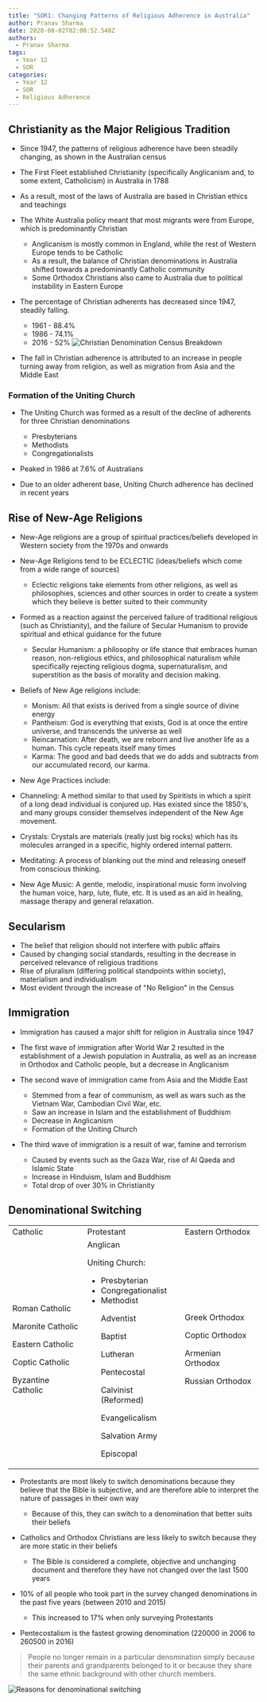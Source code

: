 ```yaml
---
title: "SOR1: Changing Patterns of Religious Adherence in Australia"
author: Pranav Sharma
date: 2020-08-02T02:00:52.548Z
authors:
  - Pranav Sharma
tags:
  - Year 12
  - SOR
categories:
  - Year 12
  - SOR
  - Religious Adherence
---
```

## Christianity as the Major Religious Tradition

* Since 1947, the patterns of religious adherence have been steadily changing, as shown in the Australian census
* The First Fleet established Christianity (specifically Anglicanism and, to some extent, Catholicism) in Australia in 1788
* As a result, most of the laws of Australia are based in Christian ethics and teachings
* The White Australia policy meant that most migrants were from Europe, which is predominantly Christian

  * Anglicanism is mostly common in England, while the rest of Western Europe tends to be Catholic
  * As a result, the balance of Christian denominations in Australia shifted towards a predominantly Catholic community
  * Some Orthodox Christians also came to Australia due to political instability in Eastern Europe
* The percentage of Christian adherents has decreased since 1947, steadily falling.

  * 1961 - 88.4%
  * 1986 - 74.1%
  * 2016 - 52%
    ![Christian Denomination Census Breakdown](/csec-cdn/schoolnotes.intranet.pw/christianity-census.png)
* The fall in Christian adherence is attributed to an increase in people turning away from religion, as well as migration from Asia and the Middle East

### Formation of the Uniting Church

* The Uniting Church was formed as a result of the decline of adherents for three Christian denominations

  * Presbyterians
  * Methodists
  * Congregationalists
* Peaked in 1986 at 7.6% of Australians
* Due to an older adherent base, Uniting Church adherence has declined in recent years

## Rise of New-Age Religions

* New-Age religions are a group of spiritual practices/beliefs developed in Western society from the 1970s and onwards
* New-Age Religions tend to be ECLECTIC (ideas/beliefs which come from a wide range of sources)

  * Eclectic religions take elements from other religions, as well as philosophies, sciences and other sources in order to create a system which they believe is better suited to their community
* Formed as a reaction against the perceived failure of traditional religious (such as Christianity), and the failure of Secular Humanism to provide spiritual and ethical guidance for the future

  * Secular Humanism: a philosophy or life stance that embraces human reason, non-religious ethics, and philosophical naturalism while specifically rejecting religious dogma, supernaturalism, and superstition as the basis of morality and decision making.
* Beliefs of New Age religions include:

  * Monism: All that exists is derived from a single source of divine energy
  * Pantheism: God is everything that exists, God is at once the entire universe, and transcends the universe as well
  * Reincarnation: After death, we are reborn and live another life as a human. This cycle repeats itself many times
  * Karma: The good and bad deeds that we do adds and subtracts from our accumulated record, our karma.
* New Age Practices include:
* Channeling: A method similar to that used by Spiritists in which a spirit of a long dead individual is conjured up. Has existed since the 1850's, and many groups consider themselves independent of the New Age movement.
* Crystals: Crystals are materials (really just big rocks) which has its molecules arranged in a specific, highly ordered internal pattern.
* Meditating: A process of blanking out the mind and releasing oneself from conscious thinking.
* New Age Music: A gentle, melodic, inspirational music form involving the human voice, harp, lute, flute, etc. It is used as an aid in healing, massage therapy and general relaxation.

## Secularism

* The belief that religion should not interfere with public affairs
* Caused by changing social standards, resulting in the decrease in perceived relevance of religious traditions
* Rise of pluralism (differing political standpoints within society), materialism and individualism
* Most evident through the increase of "No Religion" in the Census

## Immigration

* Immigration has caused a major shift for religion in Australia since 1947
* The first wave of immigration after World War 2 resulted in the establishment of a Jewish population in Australia, as well as an increase in Orthodox and Catholic people, but a decrease in Anglicanism
* The second wave of immigration came from Asia and the Middle East

  * Stemmed from a fear of communism, as well as wars such as the Vietnam War, Cambodian Civil War, etc.
  * Saw an increase in Islam and the establishment of Buddhism
  * Decrease in Anglicanism
  * Formation of the Uniting Church
* The third wave of immigration is a result of war, famine and terrorism

  * Caused by events such as the Gaza War, rise of Al Qaeda and Islamic State
  * Increase in Hinduism, Islam and Buddhism
  * Total drop of over 30% in Christianity

## Denominational Switching

<table>
  <tr>
   <td>Catholic
   </td>
   <td>Protestant
   </td>
   <td>Eastern Orthodox
   </td>
  </tr>
  <tr>
   <td>Roman Catholic
<p>
Maronite Catholic
<p>
Eastern Catholic
<p>
Coptic Catholic
<p>
Byzantine Catholic
   </td>
   <td>Anglican
<p>
Uniting Church:
<ul>

<li>Presbyterian

<li>Congregationalist

<li>Methodist

<p>
Adventist
<p>
Baptist
<p>
Lutheran
<p>
Pentecostal
<p>
Calvinist (Reformed)
<p>
Evangelicalism
<p>
Salvation Army
<p>
Episcopal
</li>
</ul>
   </td>
   <td>Greek Orthodox
<p>
Coptic Orthodox
<p>
Armenian Orthodox
<p>
Russian Orthodox
   </td>
  </tr>
</table>

* Protestants are most likely to switch denominations because they believe that the Bible is subjective, and are therefore able to interpret the nature of passages in their own way

  * Because of this, they can switch to a denomination that better suits their beliefs
* Catholics and Orthodox Christians are less likely to switch because they are more static in their beliefs

  * The Bible is considered a complete, objective and unchanging document and therefore they have not changed over the last 1500 years
* 10% of all people who took part in the survey changed denominations in the past five years (between 2010 and 2015)

  * This increased to 17% when only surveying Protestants
* Pentecostalism is the fastest growing denomination (220000 in 2006 to 260500 in 2016)

> People no longer remain in a particular denomination simply because their parents and grandparents belonged to it or because they share the same ethnic background with other church members.

![Reasons for denominational switching](/images/AFAITH.jpg)